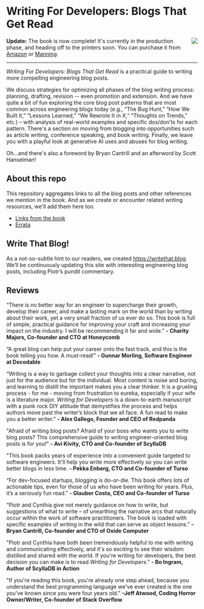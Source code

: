 # Writing For Developers: Blogs That Get Read

<img src="https://m.media-amazon.com/images/I/71DWTAFt53L._SY385_.jpg" align="right"/>

**Update:** The book is now complete! It's currently in the production phase, and heading off to the printers soon. You can purchase it from [Amazon](https://www.amazon.com/Writing-Developers-Blogs-that-read/dp/1633436284/ref=sr_1_1?crid=2QWJZGPI5YDV2&dib=eyJ2IjoiMSJ9.n4PTUEfL33sdEnpF9gpHW6kR5nFOW353nRfYqeMhONcPGxPAOJpxntbJV0ct8wDS8Q8gTMHJAK5F455GQA4Ya_tx5IOigXJc4PwXI2jjCZA.BDsekcICCo54-1vnKf_ryO3NVJj94UEeTVJfCvlQH0c&dib_tag=se&keywords=piotr+sarna&qid=1727152523&sprefix=piotr+sarna%2Caps%2C447&sr=8-1) or [Manning](https://www.manning.com/books/writing-for-developers?utm_source=dunlop&utm_medium=affiliate&utm_campaign=book_dunlop_writing_5_16_24&a_aid=dunlop&a_bid=33a8dae6&chan=mm_twitter&). 


***
*Writing For Developers: Blogs That Get Read* is a practical guide to writing more compelling engineering blog posts. 

We discuss strategies for optimizing all phases of the blog writing process: planning, drafting, revision -- even promotion and extension. And we have quite a bit of fun exploring the core blog post patterns that are most common across engineering blogs today (e.g., “The Bug Hunt,” “How We Built It,” “Lessons Learned,” “We Rewrote It in X,” “Thoughts on Trends,” etc.) – with analysis of real-world examples and specific dos/don’ts for each pattern. There's a section on moving from blogging into opportunities such as article writing, conference speaking, and book writing. Finally, we leave you with a playful look at generative AI uses and abuses for blog writing.

Oh...and there's also a foreword by Bryan Cantrill and an afterword by Scott Hanselman!  

## About this repo 
This repository aggregates links to all the blog posts and other references we mention in the book. And as we create or encounter related writing resources, we'll add them here too. 
- [Links from the book](/links/README.md)
- [Errata](/errata/README.md)

## Write That Blog!
As a not-so-subtle hint to our readers, we created https://writethat.blog. We’ll be continuously updating this site with interesting engineering blog posts, including Piotr’s pundit commentary.

## Reviews
“There is no better way for an engineer to supercharge their growth, develop their career, and make a lasting mark on the world than by writing about their work, yet a very small fraction of us ever do so. This book is full of simple, practical guidance for improving your craft and increasing your impact on the industry. I will be recommending it far and wide.”  **\- Charity Majors, Co-founder and CTO at Honeycomb**

“A great blog can help put your career onto the fast track, and this is the book telling you how. A must-read!” **\- Gunnar Morling, Software Engineer at Decodable**

“Writing is a way to garbage collect your thoughts into a clear narrative, not just for the audience but for the individual.  Most content is noise and boring, and learning to distill the important makes you a clear thinker. It is a grueling process - for me - moving from frustration to eureka, especially if your wife is a literature major. *Writing for Developers* is a down-to-earth manuscript with a punk rock DIY attitude that demystifies the process and helps authors move past the writer’s block that we all face. A fun read to make you a better writer.” **\- Alex Gallego, Founder and CEO of Redpanda** 

"Afraid of writing blog posts? Afraid of your boss who wants you to write blog posts? This comprehensive guide to writing engineer-oriented blog posts is for you!" **\- Avi Kivity, CTO and Co-founder of ScyllaDB**  

"This book packs years of experience into a convenient guide targeted to software engineers. It'll help you write more effectively so you can write better blogs in less time. **\- Pekka Enberg, CTO and Co-founder of Turso**

“For dev-focused startups, blogging is do-or-die. This book offers lots of actionable tips, even for those of us who have been writing for years. Plus, it’s a seriously fun read.” **\- Glauber Costa, CEO and Co-founder of Turso**

“Piotr and Cynthia give not merely guidance on how to write, but suggestions of what to write – of unearthing the narrative arcs that naturally occur within the work of software practitioners. The book is loaded with specific examples of writing in the wild that can serve as object lessons.” **\- Bryan Cantrill, Co-founder and CTO of Oxide Computer** 

"Piotr and Cynthia have both been tremendously helpful to me with writing and communicating effectively, and it's so exciting to see their wisdom distilled and shared with the world. If you're writing for developers, the best decision you can make is to read *Writing for Developers*." **\- Bo Ingram, Author of ScyllaDB in Action**  

"If you're reading this book, you're already one step ahead, because you understand the best programming language we've ever created is the one you've known since you were four years old." **\-Jeff Atwood, Coding Horror Owner/Writer, Co-founder of Stack Overflow** 
